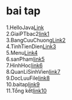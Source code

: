 <h1>bai tap</h1>
1.HelloJava<a href="https://github.com/FASTTRACKSE/FTJD1803/blob/master/Thuan/HelloJava/src/HelloJava.java">Link</a><br/>
2.GiaiPTbac2<a href="https://github.com/FASTTRACKSE/FTJD1803/blob/master/Thuan/HelloJava/src/GiaiPt.java">link1</a><br/>
3.BangCuuChuong<a href="https://github.com/FASTTRACKSE/FTJD1803/blob/master/Thuan/bangCuuChuong/src/bangCuuChuong/bCC.java">Link2</a><br/>
4.TinhTienDien<a href="https://github.com/FASTTRACKSE/FTJD1803/blob/master/Thuan/bangCuuChuong/src/bangCuuChuong/TinhTienDien.java">Link3</a><br/>
5.Menu<a href="https://github.com/FASTTRACKSE/FTJD1803/blob/master/Thuan/bangCuuChuong/src/bangCuuChuong/Menu.java">Link4</a><br/>
6.sanPham<a href="https://github.com/FASTTRACKSE/FTJD1803/tree/master/Thuan/ManagementSanPham">link5</a><br/>
7.HinhHoc<a href="https://github.com/FASTTRACKSE/FTJD1803/tree/master/Thuan/HinhHoc">link6</a><br/>
8.QuanLiSinhVien<a href="https://github.com/FASTTRACKSE/FTJD1803/tree/master/Thuan/ManagementStudents">link7</a><br/>
9.DocLuuFile<a href="https://github.com/FASTTRACKSE/FTJD1803/tree/master/Thuan/AssignmentSeven">link8</a><br/>
10.baitap<a href="https://github.com/FASTTRACKSE/FTJD1803/tree/master/Thuan/QuanLiBanSach">link9</a><br/>
11.Tổng kết<a href="https://github.com/FASTTRACKSE/FTJD1803/tree/master/Thuan/QuanLiDoiBong/src">link10</a><br/>
